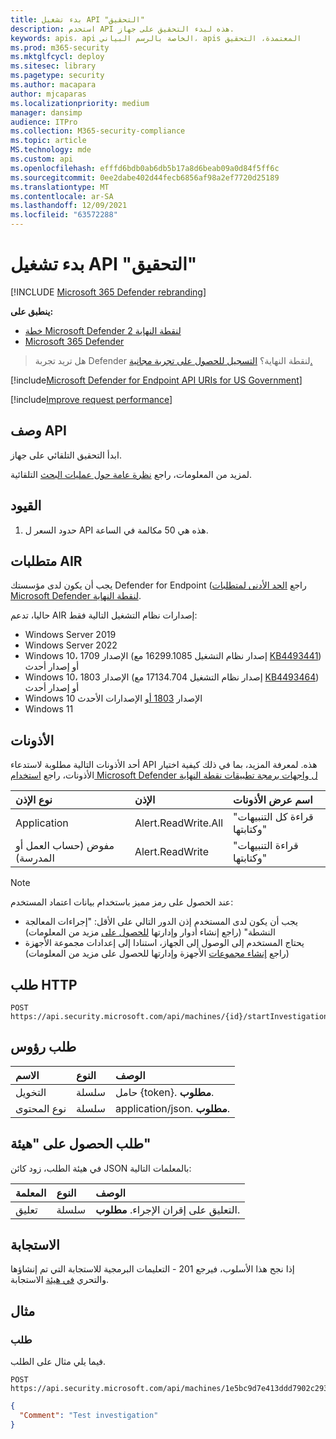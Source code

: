 ```yaml
---
title: بدء تشغيل API "التحقيق"
description: استخدم API هذه لبدء التحقيق على جهاز.
keywords: apis، api الخاصة بالرسم البياني، apis المعتمدة، التحقيق
ms.prod: m365-security
ms.mktglfcycl: deploy
ms.sitesec: library
ms.pagetype: security
ms.author: macapara
author: mjcaparas
ms.localizationpriority: medium
manager: dansimp
audience: ITPro
ms.collection: M365-security-compliance
ms.topic: article
MS.technology: mde
ms.custom: api
ms.openlocfilehash: efffd6bdb0ab6db5b17a8d6beab09a0d84f5ff6c
ms.sourcegitcommit: 0ee2dabe402d44fecb6856af98a2ef7720d25189
ms.translationtype: MT
ms.contentlocale: ar-SA
ms.lasthandoff: 12/09/2021
ms.locfileid: "63572288"
---
```

# <a name="start-investigation-api"></a>بدء تشغيل API "التحقيق"

[!INCLUDE [Microsoft 365 Defender rebranding](../../includes/microsoft-defender.md)]

**ينطبق على:**
- [خطة Microsoft Defender لنقطة النهاية 2](https://go.microsoft.com/fwlink/p/?linkid=2154037)
- [Microsoft 365 Defender](https://go.microsoft.com/fwlink/?linkid=2118804)

> هل تريد تجربة Defender لنقطة النهاية؟ [التسجيل للحصول على تجربة مجانية.](https://signup.microsoft.com/create-account/signup?products=7f379fee-c4f9-4278-b0a1-e4c8c2fcdf7e&ru=https://aka.ms/MDEp2OpenTrial?ocid=docs-wdatp-exposedapis-abovefoldlink)

[!include[Microsoft Defender for Endpoint API URIs for US Government](../../includes/microsoft-defender-api-usgov.md)]

[!include[Improve request performance](../../includes/improve-request-performance.md)]

## <a name="api-description"></a>وصف API

ابدأ التحقيق التلقائي على جهاز.

لمزيد من المعلومات، راجع [نظرة عامة حول عمليات البحث](automated-investigations.md) التلقائية.

## <a name="limitations"></a>القيود

1. حدود السعر ل API هذه هي 50 مكالمة في الساعة.

## <a name="requirements-for-air"></a>متطلبات AIR

يجب أن يكون لدى مؤسستك Defender for Endpoint (راجع [الحد الأدنى لمتطلبات Microsoft Defender لنقطة النهاية](minimum-requirements.md).

حاليا، تدعم AIR إصدارات نظام التشغيل التالية فقط:

- Windows Server 2019
- Windows Server 2022
- Windows 10، الإصدار 1709 (إصدار نظام التشغيل 16299.1085 مع [KB4493441](https://support.microsoft.com/help/4493441/windows-10-update-kb4493441)) أو إصدار أحدث
- Windows 10، الإصدار 1803 (إصدار نظام التشغيل 17134.704 مع [KB4493464](https://support.microsoft.com/help/4493464/windows-10-update-kb4493464)) أو إصدار أحدث
- Windows 10 الإصدار [1803 أو](/windows/release-information/status-windows-10-1809-and-windows-server-2019) الإصدارات الأحدث
- Windows 11

## <a name="permissions"></a>الأذونات

أحد الأذونات التالية مطلوبة لاستدعاء API هذه. لمعرفة المزيد، بما في ذلك كيفية اختيار الأذونات، راجع [استخدام Microsoft Defender ل واجهات برمجة تطبيقات نقطة النهاية](apis-intro.md)

نوع الإذن|الإذن|اسم عرض الأذونات
:---|:---|:---
Application|Alert.ReadWrite.All|"قراءة كل التنبيهات وكتابتها"
مفوض (حساب العمل أو المدرسة)|Alert.ReadWrite|"قراءة التنبيهات وكتابتها"

> [!NOTE]
> عند الحصول على رمز مميز باستخدام بيانات اعتماد المستخدم:
>
> - يجب أن يكون لدى المستخدم إذن الدور التالي على الأقل: "إجراءات المعالجة النشطة" (راجع إنشاء أدوار وإدارتها [للحصول على](user-roles.md) مزيد من المعلومات)
> - يحتاج المستخدم إلى الوصول إلى الجهاز، استنادا إلى إعدادات مجموعة الأجهزة (راجع [إنشاء مجموعات](machine-groups.md) الأجهزة وإدارتها للحصول على مزيد من المعلومات)

## <a name="http-request"></a>طلب HTTP

```http
POST https://api.security.microsoft.com/api/machines/{id}/startInvestigation
```

## <a name="request-headers"></a>طلب رؤوس

الاسم|النوع|الوصف
:---|:---|:---
التخويل|سلسلة|حامل {token}. **مطلوب**.
نوع المحتوى|سلسلة|application/json. **مطلوب**.

## <a name="request-body"></a>طلب الحصول على "هيئة"

في هيئة الطلب، زود كائن JSON بالمعلمات التالية:

المعلمة|النوع|الوصف
:---|:---|:---
تعليق|سلسلة|التعليق على إقران الإجراء. **مطلوب**.

## <a name="response"></a>الاستجابة

إذا نجح هذا الأسلوب، فيرجع 201 - التعليمات البرمجية للاستجابة التي تم إنشاؤها والتحري [في هيئة](investigation.md) الاستجابة.

## <a name="example"></a>مثال

### <a name="request"></a>طلب

فيما يلي مثال على الطلب.

```https
POST https://api.security.microsoft.com/api/machines/1e5bc9d7e413ddd7902c2932e418702b84d0cc07/startInvestigation
```

```json
{
  "Comment": "Test investigation"
}
```
